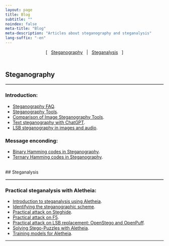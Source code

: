 ```yaml
---
layout: page
title: Blog
subtitle: "" 
noindex: false
meta-title: "Blog"
meta-description: "Articles about steganography and steganalysis"
lang-suffix: "-en"
---
```


<style>
    [id]::before {
        content: '';
        display: block;
        height:      70px;
        margin-top: -70px;
        visibility: hidden;
    }
   li > span {
      display:none;
   }
</style>


<center style='margin-bottom:30px'>
[ &nbsp; <a href='#steganography'>Steganography</a> &nbsp;
| &nbsp; <a href='#steganalysis'>Steganalysis</a> &nbsp; ]
</center>


<div style='margin-bottom:50px'></div>


## Steganography
<hr style='border:1px solid #ccc'>

### Introduction:
- [Steganography FAQ](/stego/intro/faq-en/).
- [Steganography Tools](/stego/intro/tools-en/).
- [Comparison of Image Steganography Tools](/stego/aletheia/tool-comparison-en/).
- [Text steganography with ChatGPT](/stego/text/chatgpt-en/).
- [LSB steganography in images and audio](/stego/intro/lsb-en/).


### Message enconding:
- [Binary Hamming codes in Steganography](/stego/codes/binary-hamming-en/).
- [Ternary Hamming codes in Steganography](/stego/codes/ternary-hamming-en/).




<br>
## Steganalysis
<hr style='border:1px solid #ccc'>

### Practical steganalysis with Aletheia:
- [Introduction to steganalysis using Aletheia](/stego/aletheia/v03/intro-en/).
- [Identifying the steganographic scheme](/stego/aletheia/v03/identify-en/).
- [Practical attack on Steghide](/stego/aletheia/v03/steghide-attack-en/).
- [Practical attack on F5](/stego/aletheia/v03/f5-attack-en/).
- [Practical attack on LSB replacement: OpenStego and OpenPuff](/stego/aletheia/v03/lsbr-attack-en/).
- [Solving Stego-Puzzles with Aletheia](/stego/aletheia/v03/stego-puzzles-en/).
- [Training models for Aletheia](/stego/aletheia/v03/training-en/).





<hr>
<br><br>


